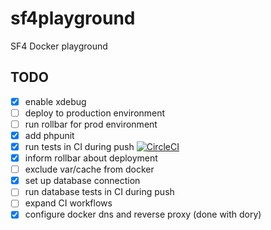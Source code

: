 # sf4playground
SF4 Docker playground

## TODO
- [x] enable xdebug
- [ ] deploy to production environment
- [ ] run rollbar for prod environment
- [x] add phpunit
- [x] run tests in CI during push [![CircleCI](https://circleci.com/gh/jwwisniewski/sf4playground.svg?style=svg)](https://circleci.com/gh/jwwisniewski/sf4playground)
- [x] inform rollbar about deployment
- [ ] exclude var/cache from docker 
- [x] set up database connection
- [ ] run database tests in CI during push
- [ ] expand CI workflows 
- [x] configure docker dns and reverse proxy (done with dory)